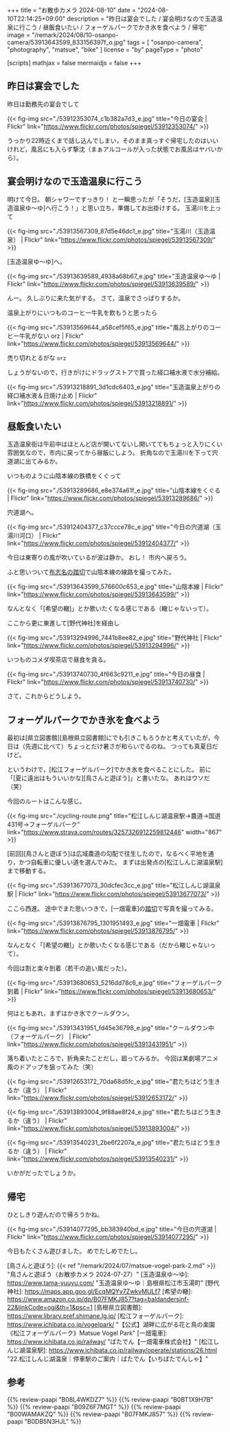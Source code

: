 +++
title = "お散歩カメラ 2024-08-10"
date =  "2024-08-10T22:14:25+09:00"
description = "昨日は宴会でした / 宴会明けなので玉造温泉に行こう / 昼飯食いたい / フォーゲルパークでかき氷を食べよう / 帰宅"
image = "/remark/2024/08/10-osanpo-camera/53913643599_833156397f_o.jpg"
tags = [ "osanpo-camera", "photography", "matsue", "bike" ]
license = "by"
pageType = "photo"

[scripts]
  mathjax = false
  mermaidjs = false
+++

## 昨日は宴会でした

昨日は勤務先の宴会でして

{{< fig-img src="./53912353074_c1b382a7d3_e.jpg" title="今日の宴会 | Flickr" link="https://www.flickr.com/photos/spiegel/53912353074/" >}}

うっかり22時近くまで話し込んでしまい，そのまま真っすぐ帰宅したのはいいけれど，風呂にも入らず撃沈（まぁアルコールが入った状態でお風呂はヤバいから）。

## 宴会明けなので玉造温泉に行こう

明けて今日。
朝シャワーですっきり！ と一瞬思ったが「そうだ，[玉造温泉][玉造温泉ゆ～ゆ]へ行こう！」と思い立ち，準備してお出掛けする。
玉湯川を上って

{{< fig-img src="./53913567309_87d5e46dc1_e.jpg" title="玉湯川（玉造温泉） | Flickr" link="https://www.flickr.com/photos/spiegel/53913567309/" >}}

[玉造温泉ゆ～ゆ]へ。

{{< fig-img src="./53913639589_4938a68b67_e.jpg" title="玉造温泉ゆ〜ゆ | Flickr" link="https://www.flickr.com/photos/spiegel/53913639589/" >}}

んー。
久しぶりに来た気がする。
さて，温泉でさっぱりするか。

温泉上がりにいつものコーヒー牛乳を飲もうと思ったら

{{< fig-img src="./53913569644_a58cef5f65_e.jpg" title="風呂上がりのコーヒー牛乳がない orz | Flickr" link="https://www.flickr.com/photos/spiegel/53913569644/" >}}

売り切れとるがな `orz`

しょうがないので，行きがけにドラッグストアで買った経口補水液で水分補給。

{{< fig-img src="./53913218891_3d1cdc6403_e.jpg" title="玉造温泉上がりの経口補水液＆日焼け止め | Flickr" link="https://www.flickr.com/photos/spiegel/53913218891/" >}}

## 昼飯食いたい

玉造温泉街は午前中はほとんど店が開いてないし開いててもちょっと入りにくい雰囲気なので，市内に戻ってから昼飯にしよう。
折角なので玉湯川を下って宍道湖に出てみるか。

いつものように山陰本線の鉄橋をくぐって

{{< fig-img src="./53913289686_e8e374a61f_e.jpg" title="山陰本線をくぐる | Flickr" link="https://www.flickr.com/photos/spiegel/53913289686/" >}}

宍道湖へ。

{{< fig-img src="./53912404377_c37ccce78c_e.jpg" title="今日の宍道湖（玉湯川河口） | Flickr" link="https://www.flickr.com/photos/spiegel/53912404377/" >}}

今日は東寄りの風が吹いているが波は静か。
おし！ 市内へ戻ろう。

ふと思いついて[布志名の踏切](https://maps.app.goo.gl/oia8caGUyeSh5Cxx9)で山陰本線の線路を撮ってみた。

{{< fig-img src="./53913643599_576600c653_e.jpg" title="山陰本線 | Flickr" link="https://www.flickr.com/photos/spiegel/53913643599/" >}}

なんとなく「[希望の轍]」とか歌いたくなる感じである（轍じゃないって）。

ここから更に東進して[野代神社]を経由し

{{< fig-img src="./53913294996_7441b8ee82_e.jpg" title="野代神社 | Flickr" link="https://www.flickr.com/photos/spiegel/53913294996/" >}}

いつものコメダ喫茶店で昼食を貪る。

{{< fig-img src="./53913740730_4f663c9211_e.jpg" title="今日の昼食 | Flickr" link="https://www.flickr.com/photos/spiegel/53913740730/" >}}

さて，これからどうしよう。

## フォーゲルパークでかき氷を食べよう

最初は[県立図書館][島根県立図書館]にでも引きこもろうかと考えていたが，今日は（先週に比べて）ちょっとだけ暑さが和らいでるのね。
つっても真夏日だけど。

というわけで，[松江フォーゲルパーク]でかき氷を食べることにした。
前に「[夏に遠出はもういいかな][鳥さんと遊ぼう]」と書いたな。
あれはウソだ（笑）

今回のルートはこんな感じ。

{{< fig-img src="./cycling-route.png" title="松江しんじ湖温泉駅→農道→国道431号→フォーゲルパーク" link="https://www.strava.com/routes/3257326912259812446" width="867" >}}

[前回][鳥さんと遊ぼう]は広域農道の勾配で往生したので，なるべく平地を通り，かつ自転車に優しい道を選んでみた。
まずは出発点の[松江しんじ湖温泉駅]まで移動する。

{{< fig-img src="./53913677073_30dcfec3cc_e.jpg" title="松江しんじ湖温泉駅 | Flickr" link="https://www.flickr.com/photos/spiegel/53913677073/" >}}

ここら西進。
途中でまた思いつきで，[一畑電車]の[踏切](https://maps.app.goo.gl/AK8jY3haAXojxKYu5)で写真を撮ってみる。

{{< fig-img src="./53913876795_1301951493_e.jpg" title="一畑電車 | Flickr" link="https://www.flickr.com/photos/spiegel/53913876795/" >}}

なんとなく「[希望の轍]」とか歌いたくなる感じである（だから轍じゃないって）。

今回は割と楽々到着（若干の追い風だった）。

{{< fig-img src="./53913680653_5216dd78c6_e.jpg" title="フォーゲルパーク到着 | Flickr" link="https://www.flickr.com/photos/spiegel/53913680653/" >}}

何はともあれ，まずはかき氷でクールダウン。

{{< fig-img src="./53913431951_fd45e36798_e.jpg" title="クールダウン中（フォーゲルパーク） | Flickr" link="https://www.flickr.com/photos/spiegel/53913431951/" >}}

落ち着いたところで，折角来たことだし，廻ってみるか。
今回は某劇場アニメ風のドアップを狙ってみた（笑）

{{< fig-img src="./53912653172_70da68d5fc_e.jpg" title="君たちはどう生きるか（違う） | Flickr" link="https://www.flickr.com/photos/spiegel/53912653172/" >}}

{{< fig-img src="./53913893004_9f88ae8f24_e.jpg" title="君たちはどう生きるか（違う） | Flickr" link="https://www.flickr.com/photos/spiegel/53913893004/" >}}

{{< fig-img src="./53913540231_2be6f2207a_e.jpg" title="君たちはどう生きるか（違う） | Flickr" link="https://www.flickr.com/photos/spiegel/53913540231/" >}}

いかがだったでしょうか。

## 帰宅

ひとしきり遊んだので帰ろうかね。

{{< fig-img src="./53914077295_bb383940bd_e.jpg" title="今日の宍道湖 | Flickr" link="https://www.flickr.com/photos/spiegel/53914077295/" >}}

今日もたくさん遊びました。
めでたしめでたし。

[鳥さんと遊ぼう]: {{< ref "/remark/2024/07/matsue-vogel-park-2.md" >}} "鳥さんと遊ぼう（お散歩カメラ 2024-07-27）"
[玉造温泉ゆ～ゆ]: https://www.tama-yuuyu.com/ "玉造温泉ゆ～ゆ｜島根県松江市玉湯町"
[野代神社]: https://maps.app.goo.gl/EcqMQYv7ZwkvMULf7
[希望の轍]: https://www.amazon.co.jp/dp/B07FMKJ857?tag=baldandersinf-22&linkCode=ogi&th=1&psc=1
[島根県立図書館]: https://www.library.pref.shimane.lg.jp/
[松江フォーゲルパーク]: https://www.ichibata.co.jp/vogelpark/ "【公式】湖畔に広がる花と鳥の楽園《松江フォーゲルパーク》Matsue Vogel Park"
[一畑電車]: https://www.ichibata.co.jp/railway/ "ばたでん【一畑電車株式会社】"
[松江しんじ湖温泉駅]: https://www.ichibata.co.jp/railway/operate/stations/26.html "22.松江しんじ湖温泉｜停車駅のご案内｜ばたでん【いちばたでんしゃ】"

## 参考

{{% review-paapi "B08L4WKDZ7" %}} <!-- PowerShot ZOOM -->
{{% review-paapi "B0BT1X9H7B" %}} <!-- 日焼け止め ミストタイプ -->
{{% review-paapi "B09Z6F7MGT" %}} <!-- OS-1 経口補水液 -->
{{% review-paapi "B00WAMAKZQ" %}} <!-- コマンドー -->
{{% review-paapi "B07FMKJ857" %}} <!-- 希望の轍 -->
{{% review-paapi "B0DB5N3HJL" %}} <!-- ダンジョンの中の人 マイクロレボリューション TrySail -->

